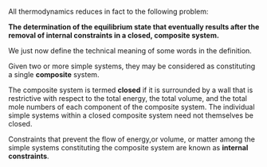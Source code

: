 All thermodynamics reduces in fact to the following problem:

**The determination of the equilibrium state that eventually results after the removal of internal constraints in a closed, composite system.**

We just now define the technical meaning of some words in the definition.

Given two or more simple systems, they may be considered as constituting a single **composite** system. 

The composite system is termed **closed** if it is surrounded by a wall that is restrictive with respect to the total energy, the total volume, and the total mole numbers of each component of the composite system. The individual simple systems within a closed composite system need not themselves be closed. 

Constraints that prevent the flow of energy,or volume, or matter among the simple systems constituting the composite system are known as **internal constraints**.
